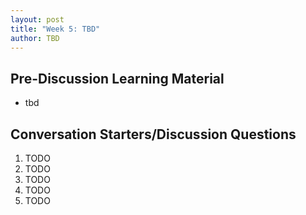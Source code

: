 ```yaml
---
layout: post
title: "Week 5: TBD"
author: TBD
---
```


## Pre-Discussion Learning Material

* tbd

## Conversation Starters/Discussion Questions

1. TODO
2. TODO
3. TODO
4. TODO
5. TODO
